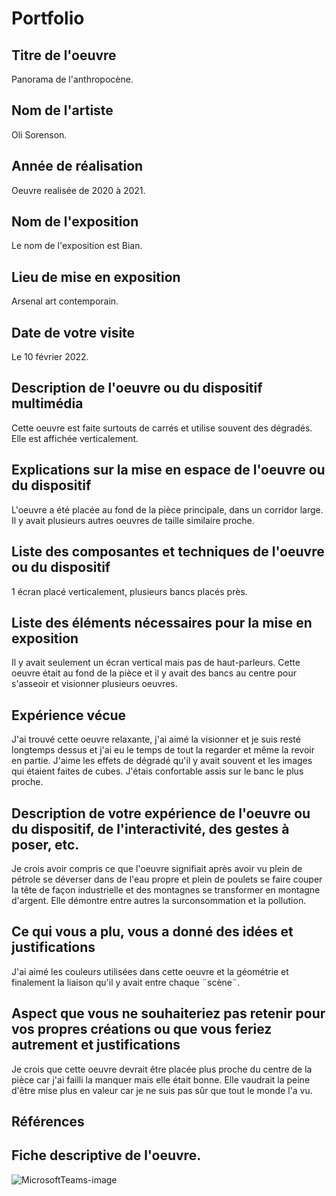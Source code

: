 # Portfolio

## Titre de l'oeuvre

 Panorama de l'anthropocène.
 
## Nom de l'artiste

Oli Sorenson.

## Année de réalisation

Oeuvre realisée de 2020 à 2021.

## Nom de l'exposition

Le nom de l'exposition est Bian.

## Lieu de mise en exposition

Arsenal art contemporain.

## Date de votre visite

Le 10 février 2022.

## Description de l'oeuvre ou du dispositif multimédia

Cette oeuvre est faite surtouts de carrés et utilise souvent des dégradés. Elle est affichée verticalement.

## Explications sur la mise en espace de l'oeuvre ou du dispositif

L'oeuvre a été placée au fond de la pièce principale, dans un corridor large. Il y avait plusieurs autres oeuvres de taille similaire proche.

## Liste des composantes et techniques de l'oeuvre ou du dispositif

1 écran placé verticalement, plusieurs bancs placés près.

## Liste des éléments nécessaires pour la mise en exposition

Il y avait seulement un écran vertical mais pas de haut-parleurs. Cette oeuvre était au fond de la pièce et il y avait des bancs au centre pour s'asseoir et visionner plusieurs oeuvres.

## Expérience vécue

J'ai trouvé cette oeuvre relaxante, j'ai aimé la visionner et je suis resté longtemps dessus et j'ai eu le temps de tout la regarder et même la revoir en partie.
J'aime les effets de dégradé qu'il y avait souvent et les images qui étaient faites de cubes. J'étais confortable assis sur le banc le plus proche.

## Description de votre expérience de l'oeuvre ou du dispositif, de l'interactivité, des gestes à poser, etc.

Je crois avoir compris ce que l'oeuvre signifiait après avoir vu plein de pétrole se déverser dans de l'eau propre et plein de poulets se faire couper la tête de façon industrielle et des montagnes se transformer en montagne d'argent. Elle démontre entre autres la surconsommation et la pollution.

## Ce qui vous a plu, vous a donné des idées et justifications

J'ai aimé les couleurs utilisées dans cette oeuvre et la géométrie et finalement la liaison qu'il y avait entre chaque ¨scène¨.

## Aspect que vous ne souhaiteriez pas retenir pour vos propres créations ou que vous feriez autrement et justifications

Je crois que cette oeuvre devrait être placée plus proche du centre de la pièce car j'ai failli la manquer mais elle était bonne. Elle vaudrait la peine d'être mise plus en valeur car je ne suis pas sûr que tout le monde l'a vu.

## Références
## Fiche descriptive de l'oeuvre.
![MicrosoftTeams-image](https://user-images.githubusercontent.com/94695753/155439350-c0ca0e40-dead-482c-baa7-608b4d3d273e.png)







